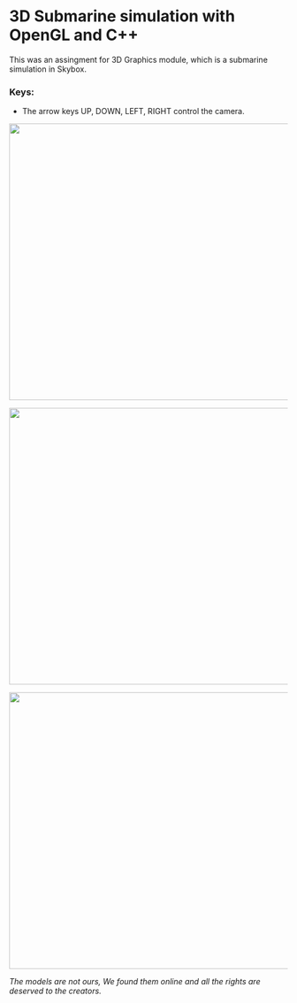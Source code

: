 # 3D Submarine simulation with OpenGL and C++

This was an assingment for 3D Graphics module, which is a submarine simulation in Skybox.  

### Keys:
* The arrow keys UP, DOWN, LEFT, RIGHT control the camera.  


<p align="center">
<img src="https://github.com/BogdanKocsis/SubmarineOpenGL/blob/master/Resources/3.png" width="800" height="500" />
</p>

<p align="center">
<img src="https://github.com/BogdanKocsis/SubmarineOpenGL/blob/master/Resources/4.png" width="800" height="500" />
</p>

<p align="center">
<img src="https://github.com/BogdanKocsis/SubmarineOpenGL/blob/master/Resources/5.png" width="800" height="500" />
</p>


<em>The models are not ours, We found them online and all the rights are deserved to the creators.</em>
